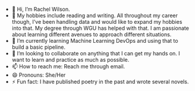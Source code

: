 - 👋 Hi, I’m Rachel Wilson.
- 👀 My hobbies include reading and writing. All throughout my career though, I've been handling data and would like to expand my hobbies into that. My degree through WGU has helped with that. I am passionate about learning different avenues to approach different situations.
- 🌱 I’m currently learning Machine Learning DevOps and using that to build a basic pipeline.
- 💞️ I’m looking to collaborate on anything that I can get my hands on. I want to learn and practice as much as possible.
- 📫 How to reach me: Reach me through email.
- 😄 Pronouns: She/Her
- ⚡ Fun fact: I have published poetry in the past and wrote several novels.

<!---
rawilwgu/rawilwgu is a ✨ special ✨ repository because its `README.md` (this file) appears on your GitHub profile.
You can click the Preview link to take a look at your changes.
--->
